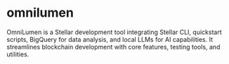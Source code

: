 # omnilumen
OmniLumen is a Stellar development tool integrating Stellar CLI, quickstart scripts, BigQuery for data analysis, and local LLMs for AI capabilities. It streamlines blockchain development with core features, testing tools, and utilities.
